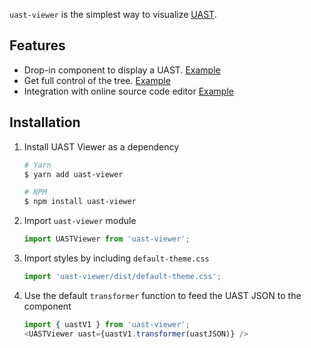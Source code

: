 `uast-viewer` is the simplest way to visualize [UAST](https://doc.bblf.sh/uast/specification.html).

## Features

 - Drop-in component to display a UAST. [Example](#!/Uncontrolled)
 - Get full control of the tree. [Example](#!/Controlled)
 - Integration with online source code editor [Example](#!/With%20source%20code)

## Installation

1. Install UAST Viewer as a dependency

    ```bash
    # Yarn
    $ yarn add uast-viewer

    # NPM
    $ npm install uast-viewer
    ```

2. Import `uast-viewer` module

    ```js static
    import UASTViewer from 'uast-viewer';
    ```

3. Import styles by including `default-theme.css`

    ```js static
    import 'uast-viewer/dist/default-theme.css';
    ```

4. Use the default `transformer` function to feed the UAST JSON to the component

    ```js static
    import { uastV1 } from 'uast-viewer';
    <UASTViewer uast={uastV1.transformer(uastJSON)} />
    ```
